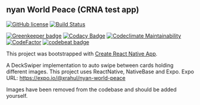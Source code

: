 ## nyan World Peace (CRNA test app)

[![GitHub license](https://img.shields.io/github/license/xRahul/nyanWorldPeace.svg)](https://github.com/xRahul/nyanWorldPeace/blob/master/LICENSE)
[![Build Status](https://travis-ci.org/xRahul/nyanWorldPeace.svg?branch=master)](https://travis-ci.org/xRahul/nyanWorldPeace)

[![Greenkeeper badge](https://badges.greenkeeper.io/xRahul/NotifyAvailability.svg)](https://greenkeeper.io/)
[![Codacy Badge](https://api.codacy.com/project/badge/Grade/f3eafd4d6c1c4ec6898266820ac79b80)](https://www.codacy.com/app/xRahul/nyanWorldPeace)
[![Codeclimate Maintainability](https://api.codeclimate.com/v1/badges/52e21b18beba932b5b25/maintainability)](https://codeclimate.com/github/xRahul/nyanWorldPeace/maintainability)
[![CodeFactor](https://www.codefactor.io/repository/github/xrahul/nyanworldpeace/badge)](https://www.codefactor.io/repository/github/xrahul/nyanworldpeace)
[![codebeat badge](https://codebeat.co/badges/754bcc7a-f8bd-434f-a590-6019d747c35d)](https://codebeat.co/projects/github-com-xrahul-nyanworldpeace-master)

This project was bootstrapped with [Create React Native App](https://github.com/react-community/create-react-native-app).

A DeckSwiper implementation to auto swipe between cards holding different images.
This project uses ReactNative, NativeBase and Expo.
Expo URL: https://expo.io/@xrahul/nyan-world-peace

Images have been removed from the codebase and should be added yourself.
